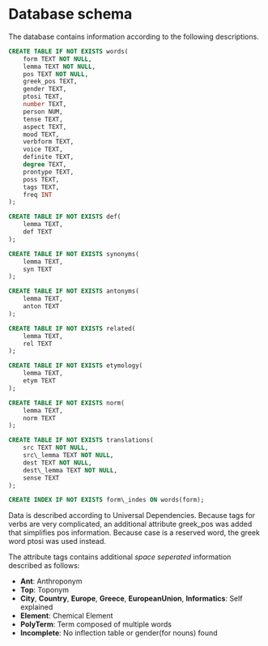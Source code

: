 # Database schema

The database contains information according to the following descriptions.

```sql
CREATE TABLE IF NOT EXISTS words(
	form TEXT NOT NULL,
	lemma TEXT NOT NULL,
	pos TEXT NOT NULL,
	greek_pos TEXT,
	gender TEXT,
	ptosi TEXT,
	number TEXT,
	person NUM,
	tense TEXT,
	aspect TEXT,
	mood TEXT,
	verbform TEXT,
	voice TEXT,
	definite TEXT,
	degree TEXT,
	prontype TEXT,
	poss TEXT,
	tags TEXT,
	freq INT
);

CREATE TABLE IF NOT EXISTS def(
	lemma TEXT,
	def TEXT
);

CREATE TABLE IF NOT EXISTS synonyms(
	lemma TEXT,
	syn TEXT
);

CREATE TABLE IF NOT EXISTS antonyms(
	lemma TEXT,
	anton TEXT
);

CREATE TABLE IF NOT EXISTS related(
	lemma TEXT,
	rel TEXT
);

CREATE TABLE IF NOT EXISTS etymology(
	lemma TEXT,
	etym TEXT
);

CREATE TABLE IF NOT EXISTS norm(
	lemma TEXT,
	norm TEXT
);

CREATE TABLE IF NOT EXISTS translations(
	src TEXT NOT NULL,
	src\_lemma TEXT NOT NULL,
	dest TEXT NOT NULL,
	dest\_lemma TEXT NOT NULL,
	sense TEXT
);

CREATE INDEX IF NOT EXISTS form\_indes ON words(form);
```

Data is described according to Universal Dependencies. Because tags for verbs are very complicated, an additional attribute greek\_pos was added that simplifies pos information. Because case is a reserved word, the greek word ptosi was used instead.

The attribute tags contains additional *space seperated* information described as follows:

* **Ant**: Anthroponym
* **Top**: Toponym
* **City**, **Country**, **Europe**, **Greece**, **EuropeanUnion**, **Informatics**: Self explained
* **Element**: Chemical Element
* **PolyTerm**: Term composed of multiple words
* **Incomplete**: No inflection table or gender(for nouns) found

